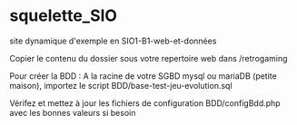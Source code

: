 # squelette_SIO
site dynamique d'exemple en SIO1-B1-web-et-données

Copier le contenu du dossier sous votre repertoire web dans /retrogaming

Pour créer la BDD : A la racine de votre SGBD mysql ou mariaDB (petite maison), importez le script BDD/base-test-jeu-evolution.sql

Vérifez et mettez à jour les fichiers de configuration BDD/configBdd.php avec les bonnes valeurs si besoin
